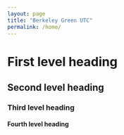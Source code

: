 ```yaml
---
layout: page
title: "Berkeley Green UTC"
permalink: /home/
---
```

# First level heading
## Second level heading
### Third level heading
#### Fourth level heading
